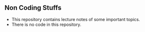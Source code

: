 ## Non Coding Stuffs
- This repository contains lecture notes of some important topics. 
- There is no code in this repository.
